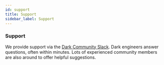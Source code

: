 ```yaml
---
id: support
title: Support 
sidebar_label: Support
---
```


### Support

We provide support via the [Dark Community
Slack](https://darklang.com/slack-invite). Dark engineers answer
questions, often within minutes. Lots of experienced community
members are also around to offer helpful suggestions.


